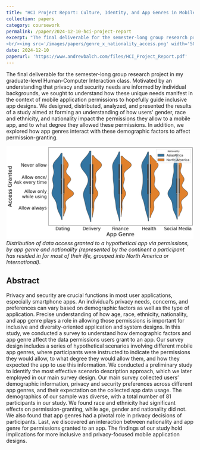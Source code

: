 ```yaml
---
title: "HCI Project Report: Culture, Identity, and App Genres in Mobile Application Permission Decisions"
collection: papers
category: coursework
permalink: /paper/2024-12-10-hci-project-report
excerpt: "The final deliverable for the semester-long group research project in my graduate-level Human-Computer Interaction class. Motivated by an understanding that privacy and security needs are informed by individual backgrounds, we sought to understand how these unique needs manifest in the context of mobile application permissions to hopefully guide inclusive app designs. We designed, analyzed, and presented the results of a study aimed at forming an understanding of how users' gender, race and ethnicity, and nationality impact the permissions they allow to a mobile app, and to what degree they allowed these permissions. In addition, we explored how app genres interact with these demographic factors to affect permission-granting. 
<br/><img src='/images/papers/genre_x_nationality_access.png' width='50%' height='50%'>"
date: 2024-12-10
paperurl: 'https://www.andrewbalch.com/files/HCI_Project_Report.pdf'
---
```

The final deliverable for the semester-long group research project in my graduate-level Human-Computer Interaction class. Motivated by an understanding that privacy and security needs are informed by individual backgrounds, we sought to understand how these unique needs manifest in the context of mobile application permissions to hopefully guide inclusive app designs. We designed, distributed, analyzed, and presented the results of a study aimed at forming an understanding of how users' gender, race and ethnicity, and nationality impact the permissions they allow to a mobile app, and to what degree they allowed these permissions. In addition, we explored how app genres interact with these demographic factors to affect permission-granting.

![image](/images/papers/genre_x_nationality_access.png)
*Distribution of data access granted to a hypothetical app via permissions, by app genre and nationality (represented by the continent a participant has resided in for most of their life, grouped into North America or International).*

## Abstract

Privacy and security are crucial functions in most user applications,
especially smartphone apps. An individual’s privacy needs, concerns, and preferences can vary based on demographic factors as
well as the type of application. Precise understanding of how age,
race, ethnicity, nationality, and app genre plays a role in allowing
those permissions is important for inclusive and diversity-oriented
application and system designs. In this study, we conducted a survey
to understand how demographic factors and app genre affect the
data permissions users grant to an app. Our survey design includes
a series of hypothetical scenarios involving different mobile app
genres, where participants were instructed to indicate the permissions they would allow, to what degree they would allow them, and
how they expected the app to use this information. We conducted
a preliminary study to identify the most effective scenario description approach, which we later employed in our main survey design.
Our main survey collected users’ demographic information, privacy and security preferences across different app genres, and their
expectation on the collected app data usage. The demographics of
our sample was diverse, with a total number of 81 participants in
our study. We found race and ethnicity had significant effects on
permission-granting, while age, gender and nationality did not. We
also found that app genres had a pivotal role in privacy decisions of
participants. Last, we discovered an interaction between nationality
and app genre for permissions granted to an app. The findings of
our study hold implications for more inclusive and privacy-focused
mobile application designs.
